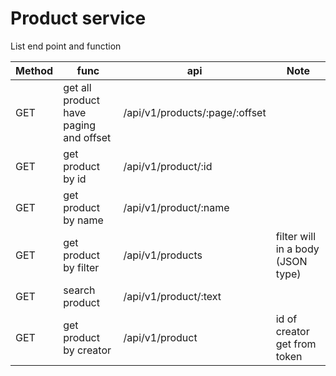 # Product service

List end point and function

| Method | func                                   | api                            | Note                              |
|--------|----------------------------------------|--------------------------------|-----------------------------------|
| GET    | get all product have paging and offset | /api/v1/products/:page/:offset |                                   |
| GET    | get product by id                      | /api/v1/product/:id            |                                   |
| GET    | get product by name                    | /api/v1/product/:name          |                                   |
| GET    | get product by filter                  | /api/v1/products               | filter will in a body (JSON type) |
| GET    | search product                         | /api/v1/product/:text          |                                   |
| GET    | get product by creator                 | /api/v1/product                | id of creator get from token      |